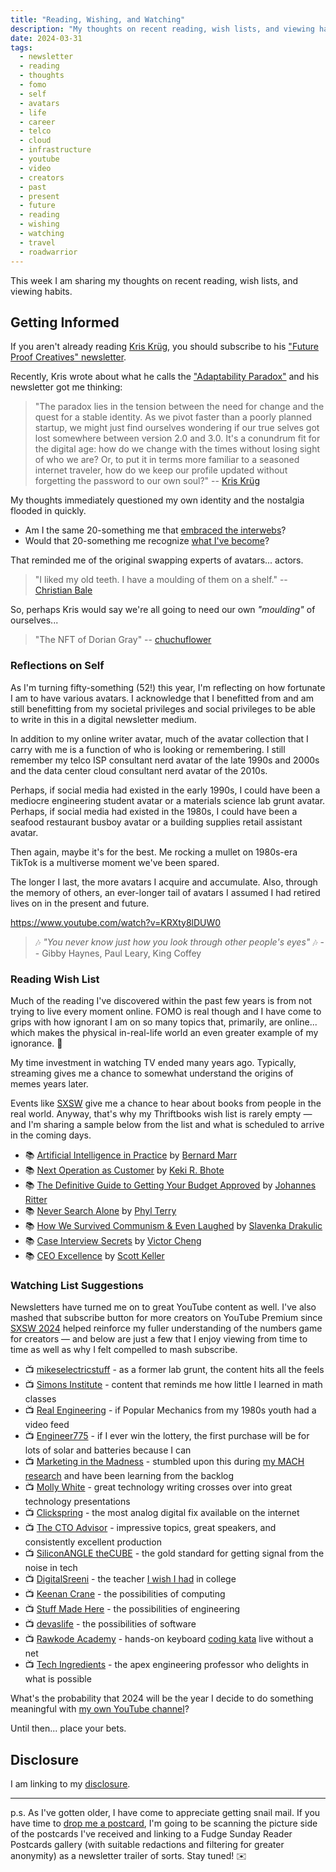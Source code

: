 ```yaml
---
title: "Reading, Wishing, and Watching"
description: "My thoughts on recent reading, wish lists, and viewing habits"
date: 2024-03-31
tags: 
  - newsletter
  - reading
  - thoughts
  - fomo
  - self
  - avatars
  - life
  - career
  - telco
  - cloud
  - infrastructure
  - youtube
  - video
  - creators
  - past
  - present
  - future
  - reading
  - wishing
  - watching
  - travel
  - roadwarrior
---
```


This week I am sharing my thoughts on recent reading, wish lists, and viewing habits.

## Getting Informed

If you aren't already reading [Kris Krüg](https://kriskrug.co), you should subscribe to his ["Future Proof Creatives" newsletter](https://kriskrug.beehiiv.com).

Recently, Kris wrote about what he calls the ["Adaptability Paradox"](https://kriskrug.co/2024/03/30/the-creative-quest-ai-art-and-the-adaptability-paradox/) and his newsletter got me thinking:

> "The paradox lies in the tension between the need for change and the quest for a stable identity. As we pivot faster than a poorly planned startup, we might just find ourselves wondering if our true selves got lost somewhere between version 2.0 and 3.0. It's a conundrum fit for the digital age: how do we change with the times without losing sight of who we are? Or, to put it in terms more familiar to a seasoned internet traveler, how do we keep our profile updated without forgetting the password to our own soul?" 
>   -- [Kris Krüg](https://kriskrug.beehiiv.com/p/adaptability-paradox)

My thoughts immediately questioned my own identity and the nostalgia flooded in quickly.

- Am I the same 20-something me that [embraced the interwebs](https://fudge.org/archive/the-fudge-faq/)?
- Would that 20-something me recognize [what I've become](https://jaycuthrell.com)?

That reminded me of the original swapping experts of avatars... actors.

> "I liked my old teeth. I have a moulding of them on a shelf." 
>   -- [Christian Bale](https://www.theguardian.com/film/2000/apr/06/artsfeatures)

So, perhaps Kris would say we're all going to need our own _"moulding"_ of ourselves...

> "The NFT of Dorian Gray" 
>   -- [chuchuflower](https://chuchuflower.tumblr.com/post/648312412153462784/the-jpeg-of-dorian-gray-the-nft-of-dorian-gray)

### Reflections on Self

As I'm turning fifty-something (52!) this year, I'm reflecting on how fortunate I am to have various avatars. I acknowledge that I benefitted from and am still benefitting from my societal privileges and social privileges to be able to write in this in a digital newsletter medium.

In addition to my online writer avatar, much of the avatar collection that I carry with me is a function of who is looking or remembering. I still remember my telco ISP consultant nerd avatar of the late 1990s and 2000s and the data center cloud consultant nerd avatar of the 2010s.

Perhaps, if social media had existed in the early 1990s, I could have been a mediocre engineering student avatar or a materials science lab grunt avatar. Perhaps, if social media had existed in the 1980s, I could have been a seafood restaurant busboy avatar or a building supplies retail assistant avatar.

Then again, maybe it's for the best. Me rocking a mullet on 1980s-era TikTok is a multiverse moment we've been spared.

The longer I last, the more avatars I acquire and accumulate. Also, through the memory of others, an ever-longer tail of avatars I assumed I had retired lives on in the present and future.

https://www.youtube.com/watch?v=KRXty8lDUW0

> 🎶 _"You never know just how you look through other people's eyes"_ 🎶 -- Gibby Haynes, Paul Leary, King Coffey

### Reading Wish List

Much of the reading I've discovered within the past few years is from not trying to live every moment online. FOMO is real though and I have come to grips with how ignorant I am on so many topics that, primarily, are online... which makes the physical in-real-life world an even greater example of my ignorance. 🤣

My time investment in watching TV ended many years ago. Typically, streaming gives me a chance to somewhat understand the origins of memes years later. 

Events like [SXSW](/topics/sxsw) give me a chance to hear about books from people in the real world. Anyway, that's why my Thriftbooks wish list is rarely empty — and I'm sharing a sample below from the list and what is scheduled to arrive in the coming days.

- 📚 [Artificial Intelligence in Practice](https://www.thriftbooks.com/w/artifical-intelligence-in-practice-how-50-successful-companies-used-artificial-intelligence-to-solve-problems_bernard-marr/19687861/) by [Bernard Marr](https://www.thriftbooks.com/a/bernard-marr/2089581/)
- 📚 [Next Operation as Customer](https://www.thriftbooks.com/w/next-operation-as-customer-ama-management-briefing_keki-r-bhote/1813945/) by [Keki R. Bhote](https://www.thriftbooks.com/a/keki-r-bhote/286316/)
- 📚 [The Definitive Guide to Getting Your Budget Approved](https://www.thriftbooks.com/w/the-definitive-guide-to-getting-your-budget-approved---measure-intangibles-to-calculate-your-roi-business-case_johannes-ritter_frank-rttgers/14484549/#isbn=3000263071) by [Johannes Ritter](https://www.thriftbooks.com/a/johannes-ritter/2961952/)
- 📚 [Never Search Alone](https://www.thriftbooks.com/w/never-search-alone-the-job-seekers-playbook/37430007/#isbn=B0BJ486SJ1) by [Phyl Terry](https://www.thriftbooks.com/a/phyl-terry/6402841/)
- 📚 [How We Survived Communism & Even Laughed](https://www.thriftbooks.com/w/how-we-survived-communism-and-even-laughed_slavenka-drakuli/256991/#isbn=0060975407) by [Slavenka Drakulic](https://www.thriftbooks.com/a/slavenka-drakuli/206712/)
- 📚 [Case Interview Secrets](https://www.thriftbooks.com/w/case-interview-secrets-a-former-mckinsey-interviewer-reveals-how-to-get-multiple-job-offers-in-consulting_victor-cheng/791167/#isbn=0984183523) by [Victor Cheng](https://www.thriftbooks.com/a/victor-cheng/480546/)
- 📚 [CEO Excellence](https://www.thriftbooks.com/w/ceo-excellence-the-six-mindsets-that-distinguish-the-best-leaders-from-the-rest_scott-keller_vikram-malhotra/29055073/#isbn=1982179678) by [Scott Keller](https://www.thriftbooks.com/a/scott-keller/350953/)

### Watching List Suggestions

Newsletters have turned me on to great YouTube content as well. I've also mashed that subscribe button for more creators on YouTube Premium since [SXSW 2024](/topics/sxsw) helped reinforce my fuller understanding of the numbers game for creators — and below are just a few that I enjoy viewing from time to time as well as why I felt compelled to mash subscribe.

- 📺 [mikeselectricstuff](https://www.youtube.com/@mikeselectricstuff) - as a former lab grunt, the content hits all the feels
- 📺 [Simons Institute](https://www.youtube.com/@SimonsInstituteTOC) - content that reminds me how little I learned in math classes
- 📺 [Real Engineering](https://www.youtube.com/@RealEngineering) - if Popular Mechanics from my 1980s youth had a video feed
- 📺 [Engineer775](https://www.youtube.com/@engineer775) - if I ever win the lottery, the first purchase will be for lots of solar and batteries because I can
- 📺 [Marketing in the Madness](https://www.youtube.com/@katiestreetagency) - stumbled upon this during [my MACH research](/archive/mach-alliance-march) and have been learning from the backlog 
- 📺 [Molly White](https://www.youtube.com/@molly0xfff) - great technology writing crosses over into great technology presentations
- 📺 [Clickspring](https://www.youtube.com/@Clickspring) - the most analog digital fix available on the internet
- 📺 [The CTO Advisor](https://www.youtube.com/@TheCTOAdvisor) - impressive topics, great speakers, and consistently excellent production
- 📺 [SiliconANGLE theCUBE](https://www.youtube.com/@siliconangle) - the gold standard for getting signal from the noise in tech
- 📺 [DigitalSreeni](https://www.youtube.com/@DigitalSreeni) - the teacher [I wish I had](/archive/reading-writing-and-arithmetic) in college
- 📺 [Keenan Crane](https://www.youtube.com/@keenancrane) - the possibilities of computing
- 📺 [Stuff Made Here](https://www.youtube.com/@StuffMadeHere) - the possibilities of engineering
- 📺 [devaslife](https://www.youtube.com/@devaslife) - the possibilities of software
- 📺 [Rawkode Academy](https://www.youtube.com/@RawkodeAcademy) - hands-on keyboard [coding kata](/archive/reading-writing-and-arithmetic) live without a net
- 📺 [Tech Ingredients](https://www.youtube.com/@TechIngredients) - the apex engineering professor who delights in what is possible

What's the probability that 2024 will be the year I decide to do something meaningful with [my own YouTube channel](https://youtube.com/@JayCuthrell)?

Until then... place your bets.

## Disclosure

I am linking to my [disclosure](https://jaycuthrell.com/disclosure/).

***

p.s. As I've gotten older, I have come to appreciate getting snail mail. If you have time to [drop me a postcard](https://jaycuthrell.com/contact), I'm going to be scanning the picture side of the postcards I've received and linking to a Fudge Sunday Reader Postcards gallery (with suitable redactions and filtering for greater anonymity) as a newsletter trailer of sorts. Stay tuned! ✉️